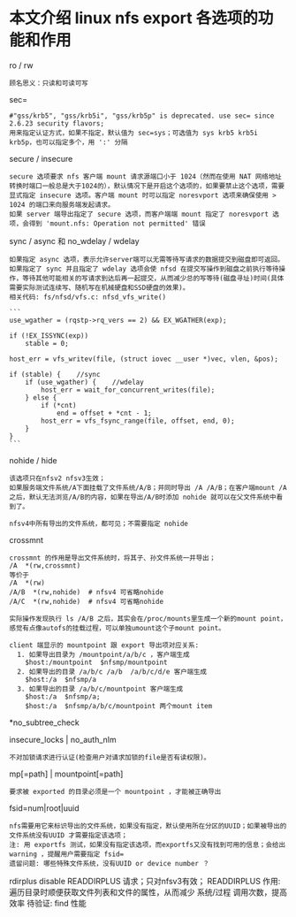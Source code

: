 # 本文介绍 linux nfs export 各选项的功能和作用

ro / rw

	顾名思义：只读和可读可写


sec=

	#"gss/krb5", "gss/krb5i", "gss/krb5p" is deprecated. use sec= since 2.6.23 security flavors;
	用来指定认证方式，如果不指定，默认值为 sec=sys；可选值为 sys krb5 krb5i krb5p，也可以指定多个，用 ':' 分隔


secure / insecure

	secure 选项要求 nfs 客户端 mount 请求源端口小于 1024（然而在使用 NAT 网络地址转换时端口一般总是大于1024的），默认情况下是开启这个选项的，如果要禁止这个选项，需要显式指定 insecure 选项。客户端 mount 时可以指定 noresvport 选项来确保使用 > 1024 的端口来向服务端发起请求。
	如果 server 端导出指定了 secure 选项，而客户端端 mount 指定了 noresvport 选项，会得到 'mount.nfs: Operation not permitted' 错误


sync / async 和 no_wdelay / wdelay

	如果指定 async 选项，表示允许server端可以无需等待写请求的数据提交到磁盘即可返回。如果指定了 sync 并且指定了 wdelay 选项会使 nfsd 在提交写操作到磁盘之前执行等待操作，等待其他可能相关的写请求到达后再一起提交，从而减少总的写等待(磁盘寻址)时间(具体需要实际测试连续写、随机写在机械硬盘和SSD硬盘的效果)。
	相关代码: fs/nfsd/vfs.c: nfsd_vfs_write()

	```
	use_wgather = (rqstp->rq_vers == 2) && EX_WGATHER(exp);

	if (!EX_ISSYNC(exp))
		stable = 0;

	host_err = vfs_writev(file, (struct iovec __user *)vec, vlen, &pos);

	if (stable) {    //sync
		if (use_wgather) {    //wdelay
			host_err = wait_for_concurrent_writes(file);
		} else {
			if (*cnt)
				end = offset + *cnt - 1;
			host_err = vfs_fsync_range(file, offset, end, 0);
		}
	}
	```


nohide / hide

	该选项只在nfsv2 nfsv3生效；
	如果服务端文件系统/A下面挂载了文件系统/A/B；并同时导出 /A /A/B；在客户端mount /A 之后，默认无法浏览/A/B的内容，如果在导出/A/B时添加 nohide 就可以在父文件系统中看到了。

	nfsv4中所有导出的文件系统，都可见；不需要指定 nohide


crossmnt

	crossmnt 的作用是导出文件系统时，将其子、孙文件系统一并导出；
	/A  *(rw,crossmnt)
	等价于
	/A  *(rw)
	/A/B  *(rw,nohide)  # nfsv4 可省略nohide
	/A/C  *(rw,nohide)  # nfsv4 可省略nohide

	实际操作发现执行 ls /A/B 之后，其实会在/proc/mounts里生成一个新的mount point，感觉有点像autofs的挂载过程，可以单独umount这个子mount point。

	client 端显示的 mountpoint 跟 export 导出项对应关系:
	  1. 如果导出目录为 /mountpoint/a/b/c ，客户端生成
	    $host:/mountpoint  $nfsmp/mountpoint
	  2. 如果导出的目录 /a/b/c /a/b  /a/b/c/d/e 客户端生成
	    $host:/a  $nfsmp/a
	  3. 如果导出的目录 /a/b/c/mountpoint 客户端生成
	    $host:/a  $nfsmp/a;
	    $host:/a  $nfsmp/a/b/c/mountpoint 两个mount item


*no_subtree_check

	


insecure_locks | no_auth_nlm

	不对加锁请求进行认证(检查用户对请求加锁的file是否有读权限)。


mp[=path] | mountpoint[=path]

	要求被 exported 的目录必须是一个 mountpoint ，才能被正确导出


fsid=num|root|uuid

	nfs需要用它来标识导出的文件系统，如果没有指定，默认使用所在分区的UUID；如果被导出的文件系统没有UUID 才需要指定该选项；
	注: 用 exportfs 测试，如果没有指定该选项，而exportfs又没有找到可用的信息；会给出 warning ，提醒用户需要指定 fsid=
	遗留问题: 哪些特殊文件系统，没有UUID or device number ？


rdirplus
	disable READDIRPLUS 请求；只对nfsv3有效；
	READDIRPLUS 作用: 遍历目录时顺便获取文件列表和文件的属性，从而减少 系统/过程 调用次数，提高效率
	待验证: find 性能


